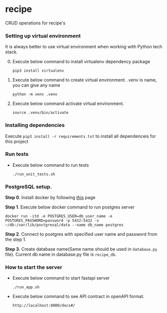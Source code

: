 # recipe

CRUD operations for recipe's

### Setting up virtual environment

It is always better to use virtual environment when working with Python tech stack.

0. Execute below command to install virtualenv dependency package

   `pip3 install virtualenv`

1. Execute below command to create virtual environment. .venv is name, you can give any name

   `python -m venv .venv`

2. Execute below command activate virtual environment.

   `source .venv/bin/activate`

### Installing dependencies

Execute `pip3 install -r requirements.txt` to install all dependenceis for this project

### Run tests

- Execute below command to run tests

  `./run_unit_tests.sh`

### PostgreSQL setup.

**Step 0**. Install docker by following [this](https://docs.docker.com/engine/install/) page

**Step 1**. Execute below docker command to run postgres server

`docker run -itd -e POSTGRES_USER=db_user_name -e POSTGRES_PASSWORD=password -p 5432:5432 -v ~/db:/var/lib/postgresql/data --name db_name postgres`

**Step 2**. Connect to postgres with specified user name and password from the step 1.

**Step 3**. Create database name(Same name should be used in `database.py` file). Current db name in database.py file is `recipe_db`.

### How to start the server

- Execute below command to start fastapi server

  `./run_app.sh`

- Execute below command to see API contract in openAPI format.

  `http://localhost:8000/docs#/`

